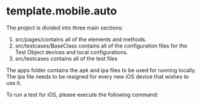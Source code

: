 # template.mobile.auto

The project is divided into three main sections:
1. src/pages/contains all of the elements and methods.
2. src/testcases/BaseClass contains all of the configuration files for the Test Object devices and local configurations. 
3. src/testcases contains all of the test files

The apps folder contains the apk and ipa files to be used for running locally. The ipa file needs to be resigned for every new iOS device that wishes to use it.

To run a test for iOS, please execute the following command:

